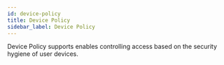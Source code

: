 ```yaml
---
id: device-policy
title: Device Policy
sidebar_label: Device Policy
---
```


Device Policy supports enables controlling access based on the security hygiene of user devices. 

